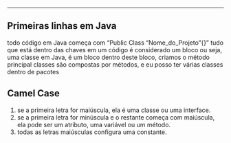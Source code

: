 
---
## Primeiras linhas em Java
todo código em Java começa com “Public Class “Nome_do_Projeto”{}”
tudo que está dentro das chaves em um código é considerado um bloco
ou seja, uma classe em Java, é um bloco
dentro deste bloco, criamos o método principal
classes são compostas por métodos, e eu posso ter várias classes dentro de pacotes

## Camel Case
1. se a primeira letra for maiúscula, ela é uma classe ou uma interface.
2. se a primeira letra for minúscula e o restante começa com maiúscula, ela pode ser um atributo, uma variável ou um método.
3. todas as letras maiúsculas configura uma constante.

